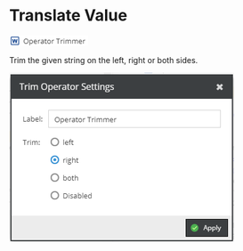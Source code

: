 # Translate Value

![Setting](../../../img/gridconfig/operator_trimmer_symbol.png)

Trim the given string on the left, right or both sides.


![Sample](../../../img/gridconfig/operator_trimmer_sample.png)




